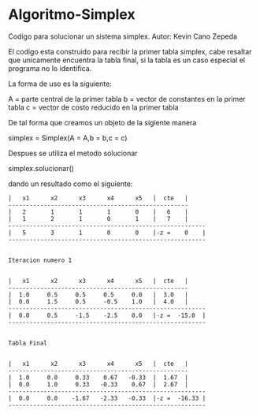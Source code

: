 # Algoritmo-Simplex
Codigo para solucionar un sistema simplex.
Autor: Kevin Cano Zepeda

El codigo esta construido para recibir la primer tabla simplex, cabe resaltar que unicamente encuentra la tabla final,
si la tabla es un caso especial el programa no lo identifica.

La forma de uso es la siguiente:

A = parte central de la primer tabla
b = vector de constantes en la primer tabla
c = vector de costo reducido en la primer tabla

De tal forma que creamos un objeto de la sigiente manera

simplex = Simplex(A = A,b = b,c = c)

Despues se utiliza el metodo solucionar

simplex.solucionar()

dando un resultado como el siguiente:

```
|   x1      x2      x3      x4      x5   |  cte   |
---------------------------------------------------
|   2       1       1       1       0    |   6    |
|   1       2       1       0       1    |   7    |
--------------------------------------------------------
|   5       3       1       0       0    |-z =    0    |
--------------------------------------------------------


Iteracion numero 1


|   x1      x2      x3      x4      x5   |  cte   |
---------------------------------------------------
|  1.0     0.5     0.5     0.5     0.0   |  3.0   |
|  0.0     1.5     0.5     -0.5    1.0   |  4.0   |
--------------------------------------------------------
|  0.0     0.5     -1.5    -2.5    0.0   |-z =  -15.0  |
--------------------------------------------------------


Tabla Final


|   x1      x2      x3      x4      x5   |  cte   |
---------------------------------------------------
|  1.0     0.0     0.33    0.67   -0.33  |  1.67  |
|  0.0     1.0     0.33   -0.33    0.67  |  2.67  |
--------------------------------------------------------
|  0.0     0.0    -1.67   -2.33   -0.33  |-z =  -16.33 |
--------------------------------------------------------
```